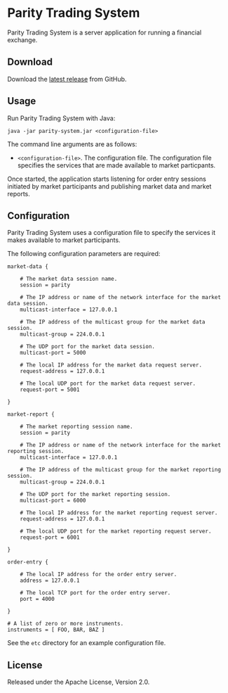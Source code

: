# Parity Trading System

Parity Trading System is a server application for running a financial
exchange.

## Download

Download the [latest release][] from GitHub.

  [latest release]: https://github.com/paritytrading/parity/releases/latest

## Usage

Run Parity Trading System with Java:

```
java -jar parity-system.jar <configuration-file>
```

The command line arguments are as follows:

- `<configuration-file>`. The configuration file. The configuration file
  specifies the services that are made available to market particpants.

Once started, the application starts listening for order entry sessions
initiated by market participants and publishing market data and market
reports.

## Configuration

Parity Trading System uses a configuration file to specify the services it
makes available to market participants.

The following configuration parameters are required:

```
market-data {

    # The market data session name.
    session = parity

    # The IP address or name of the network interface for the market data session.
    multicast-interface = 127.0.0.1

    # The IP address of the multicast group for the market data session.
    multicast-group = 224.0.0.1

    # The UDP port for the market data session.
    multicast-port = 5000

    # The local IP address for the market data request server.
    request-address = 127.0.0.1

    # The local UDP port for the market data request server.
    request-port = 5001

}

market-report {

    # The market reporting session name.
    session = parity

    # The IP address or name of the network interface for the market reporting session.
    multicast-interface = 127.0.0.1

    # The IP address of the multicast group for the market reporting session.
    multicast-group = 224.0.0.1

    # The UDP port for the market reporting session.
    multicast-port = 6000

    # The local IP address for the market reporting request server.
    request-address = 127.0.0.1

    # The local UDP port for the market reporting request server.
    request-port = 6001

}

order-entry {

    # The local IP address for the order entry server.
    address = 127.0.0.1

    # The local TCP port for the order entry server.
    port = 4000

}

# A list of zero or more instruments.
instruments = [ FOO, BAR, BAZ ]
```

See the `etc` directory for an example configuration file.

## License

Released under the Apache License, Version 2.0.
